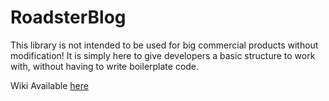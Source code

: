 # RoadsterBlog

This library is not intended to be used for big commercial products without modification! It is simply here to give developers a basic structure to work with, without having to write boilerplate code.

Wiki Available [here](/daryl-cecile/RoadsterBlog/wiki)